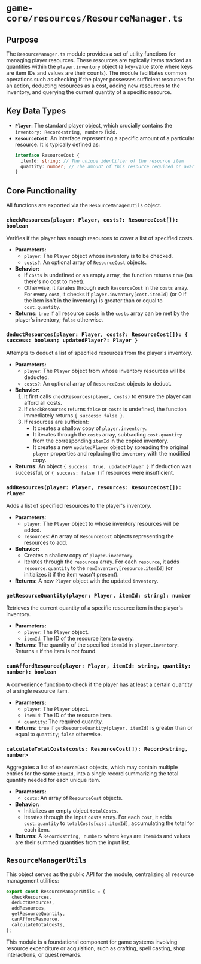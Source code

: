 # `game-core/resources/ResourceManager.ts`

## Purpose

The `ResourceManager.ts` module provides a set of utility functions for managing player resources. These resources are typically items tracked as quantities within the `player.inventory` object (a key-value store where keys are item IDs and values are their counts). The module facilitates common operations such as checking if the player possesses sufficient resources for an action, deducting resources as a cost, adding new resources to the inventory, and querying the current quantity of a specific resource.

## Key Data Types

*   **`Player`**: The standard player object, which crucially contains the `inventory: Record<string, number>` field.
*   **`ResourceCost`**: An interface representing a specific amount of a particular resource. It is typically defined as:
    ```typescript
    interface ResourceCost {
      itemId: string; // The unique identifier of the resource item
      quantity: number; // The amount of this resource required or awarded
    }
    ```

## Core Functionality

All functions are exported via the `ResourceManagerUtils` object.

### `checkResources(player: Player, costs?: ResourceCost[]): boolean`

Verifies if the player has enough resources to cover a list of specified costs.

*   **Parameters:**
    *   `player`: The `Player` object whose inventory is to be checked.
    *   `costs?`: An optional array of `ResourceCost` objects.
*   **Behavior:**
    *   If `costs` is undefined or an empty array, the function returns `true` (as there's no cost to meet).
    *   Otherwise, it iterates through each `ResourceCost` in the `costs` array. For every `cost`, it checks if `player.inventory[cost.itemId]` (or 0 if the item isn't in the inventory) is greater than or equal to `cost.quantity`.
*   **Returns:** `true` if all resource costs in the `costs` array can be met by the player's inventory; `false` otherwise.

### `deductResources(player: Player, costs?: ResourceCost[]): { success: boolean; updatedPlayer?: Player }`

Attempts to deduct a list of specified resources from the player's inventory.

*   **Parameters:**
    *   `player`: The `Player` object from whose inventory resources will be deducted.
    *   `costs?`: An optional array of `ResourceCost` objects to deduct.
*   **Behavior:**
    1.  It first calls `checkResources(player, costs)` to ensure the player can afford all costs.
    2.  If `checkResources` returns `false` or `costs` is undefined, the function immediately returns `{ success: false }`.
    3.  If resources are sufficient:
        *   It creates a shallow copy of `player.inventory`.
        *   It iterates through the `costs` array, subtracting `cost.quantity` from the corresponding `itemId` in the copied inventory.
        *   It creates a new `updatedPlayer` object by spreading the original `player` properties and replacing the `inventory` with the modified copy.
*   **Returns:** An object `{ success: true, updatedPlayer }` if deduction was successful, or `{ success: false }` if resources were insufficient.

### `addResources(player: Player, resources: ResourceCost[]): Player`

Adds a list of specified resources to the player's inventory.

*   **Parameters:**
    *   `player`: The `Player` object to whose inventory resources will be added.
    *   `resources`: An array of `ResourceCost` objects representing the resources to add.
*   **Behavior:**
    *   Creates a shallow copy of `player.inventory`.
    *   Iterates through the `resources` array. For each `resource`, it adds `resource.quantity` to the `newInventory[resource.itemId]` (or initializes it if the item wasn't present).
*   **Returns:** A new `Player` object with the updated `inventory`.

### `getResourceQuantity(player: Player, itemId: string): number`

Retrieves the current quantity of a specific resource item in the player's inventory.

*   **Parameters:**
    *   `player`: The `Player` object.
    *   `itemId`: The ID of the resource item to query.
*   **Returns:** The quantity of the specified `itemId` in `player.inventory`. Returns `0` if the item is not found.

### `canAffordResource(player: Player, itemId: string, quantity: number): boolean`

A convenience function to check if the player has at least a certain quantity of a single resource item.

*   **Parameters:**
    *   `player`: The `Player` object.
    *   `itemId`: The ID of the resource item.
    *   `quantity`: The required quantity.
*   **Returns:** `true` if `getResourceQuantity(player, itemId)` is greater than or equal to `quantity`; `false` otherwise.

### `calculateTotalCosts(costs: ResourceCost[]): Record<string, number>`

Aggregates a list of `ResourceCost` objects, which may contain multiple entries for the same `itemId`, into a single record summarizing the total quantity needed for each unique item.

*   **Parameters:**
    *   `costs`: An array of `ResourceCost` objects.
*   **Behavior:**
    *   Initializes an empty object `totalCosts`.
    *   Iterates through the input `costs` array. For each `cost`, it adds `cost.quantity` to `totalCosts[cost.itemId]`, accumulating the total for each item.
*   **Returns:** A `Record<string, number>` where keys are `itemId`s and values are their summed quantities from the input list.

## `ResourceManagerUtils`

This object serves as the public API for the module, centralizing all resource management utilities:
```typescript
export const ResourceManagerUtils = {
  checkResources,
  deductResources,
  addResources,
  getResourceQuantity,
  canAffordResource,
  calculateTotalCosts,
};
```
This module is a foundational component for game systems involving resource expenditure or acquisition, such as crafting, spell casting, shop interactions, or quest rewards.
